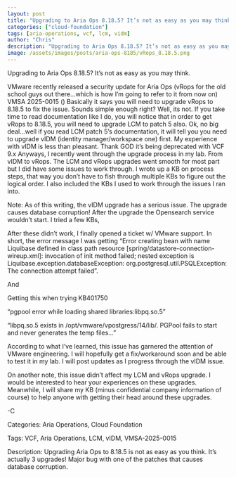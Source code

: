 ```yaml
---
layout: post
title: "Upgrading to Aria Ops 8.18.5? It’s not as easy as you may think."
categories: ["cloud-foundation"]
tags: [aria-operations, vcf, lcm, vidm]
author: "Chris"
description: "Upgrading to Aria Ops 8.18.5? It’s not as easy as you may think."
image: /assets/images/posts/aria-ops-8185/vRops_8.18.5.png
---
```


Upgrading to Aria Ops 8.18.5? It’s not as easy as you may think.





VMware recently released a security update for Aria Ops (vRops for the old school guys out there…which is how I’m going to refer to it from now on) VMSA 2025-0015 () Basically it says you will need to upgrade vRops to 8.18.5 to fix the issue. Sounds simple enough right? Well, its not. If you take time to read documentation like I do, you will notice that in order to get vRops to 8.18.5, you will need to upgrade LCM to patch 5 also. Ok, no big deal…well if you read LCM patch 5’s documentation, it will tell you you need to upgrade vIDM (identity manager/workspace one) first. My experience with vIDM is less than pleasant. Thank GOD it’s being deprecated with VCF 9.x Anyways, I recently went through the upgrade process in my lab. From vIDM to vRops. The LCM and vRops upgrades went smooth for most part but I did have some issues to work through. I wrote up a KB on process steps, that way you don’t have to fish through multiple KBs to figure out the logical order. I also included the KBs I used to work through the issues I ran into.



Note: As of this writing, the vIDM upgrade has a serious issue. The upgrade causes database corruption! After the upgrade the Opensearch service wouldn’t start. I tried a few KBs,







After these didn’t work, I finally opened a ticket w/ VMware support. In short, the error message I was getting “Error creating bean with name Liquibase defined in class path resource [spring/datastore-connection-wireup.xml]: invocation of init method failed; nested exception is Liquibase.exception.databaseException: org.postgresql.util.PSQLException: The connection attempt failed”.

And

Getting this when trying KB401750

“pgpool error while loading shared libraries:libpq.so.5”

“libpq.so.5 exists in /opt/vmware/vpostgress/14/lib/. PGPool fails to start and never generates the temp files…”



According to what I’ve learned, this issue has garnered the attention of VMware engineering. I will hopefully get a fix/workaround soon and be able to test it in my lab. I will post updates as I progress through the vIDM issue.

On another note, this issue didn’t affect my LCM and vRops upgrade. I would be interested to hear your experiences on these upgrades. Meanwhile, I will share my KB (minus confidential company information of course) to help anyone with getting their head around these upgrades.





-C



Categories: Aria Operations, Cloud Foundation

Tags: VCF, Aria Operations, LCM, vIDM, VMSA-2025-0015

Description: Upgrading Aria Ops to 8.18.5 is not as easy as you think. It’s actually 3 upgrades! Major bug with one of the patches that causes database corruption.
